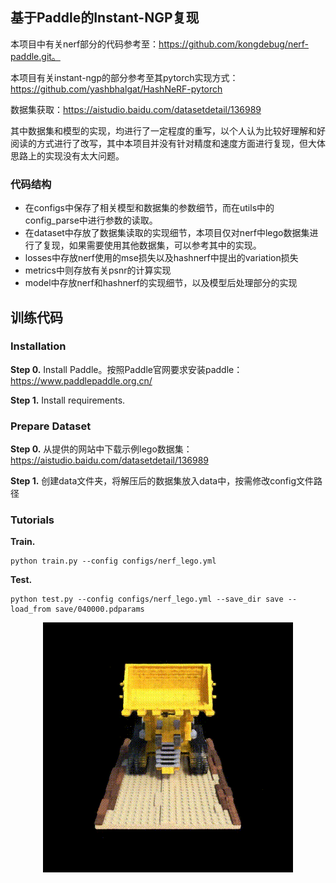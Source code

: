 ## 基于Paddle的Instant-NGP复现

本项目中有关nerf部分的代码参考至：https://github.com/kongdebug/nerf-paddle.git。

本项目有关instant-ngp的部分参考至其pytorch实现方式：https://github.com/yashbhalgat/HashNeRF-pytorch

数据集获取：https://aistudio.baidu.com/datasetdetail/136989

其中数据集和模型的实现，均进行了一定程度的重写，以个人认为比较好理解和好阅读的方式进行了改写，其中本项目并没有针对精度和速度方面进行复现，但大体思路上的实现没有太大问题。

### 代码结构

* 在configs中保存了相关模型和数据集的参数细节，而在utils中的config_parse中进行参数的读取。
* 在dataset中存放了数据集读取的实现细节，本项目仅对nerf中lego数据集进行了复现，如果需要使用其他数据集，可以参考其中的实现。
* losses中存放nerf使用的mse损失以及hashnerf中提出的variation损失
* metrics中则存放有关psnr的计算实现
* model中存放nerf和hashnerf的实现细节，以及模型后处理部分的实现

## 训练代码

### Installation

**Step 0.** Install Paddle。按照Paddle官网要求安装paddle：https://www.paddlepaddle.org.cn/

**Step 1.** Install requirements.

### Prepare Dataset

**Step 0.** 从提供的网站中下载示例lego数据集：https://aistudio.baidu.com/datasetdetail/136989

**Step 1.** 创建data文件夹，将解压后的数据集放入data中，按需修改config文件路径

### Tutorials

**Train.**
```
python train.py --config configs/nerf_lego.yml
```

**Test.**

```
python test.py --config configs/nerf_lego.yml --save_dir save --load_from save/040000.pdparams
```


<div align=center>
	<img src="save/onehours_nerf.gif">
</div>


